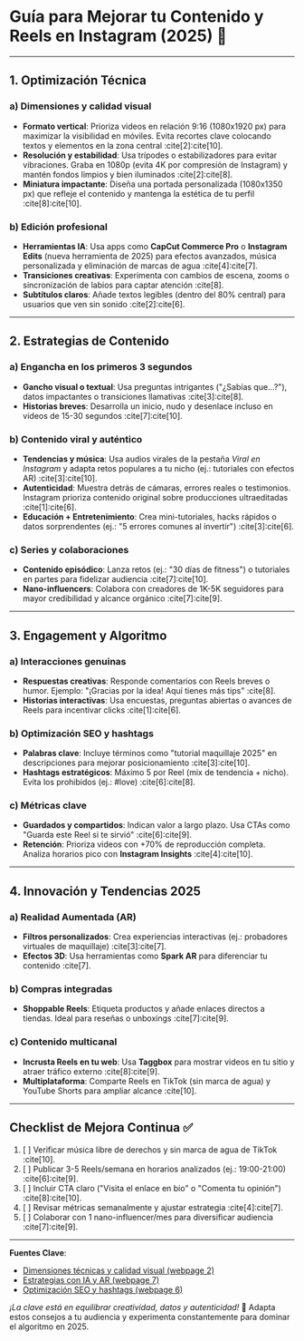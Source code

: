 # Guía para Mejorar tu Contenido y Reels en Instagram (2025) 🚀

---

## **1. Optimización Técnica**  
### a) **Dimensiones y calidad visual**  
- **Formato vertical**: Prioriza videos en relación 9:16 (1080x1920 px) para maximizar la visibilidad en móviles. Evita recortes clave colocando textos y elementos en la zona central :cite[2]:cite[10].  
- **Resolución y estabilidad**: Usa trípodes o estabilizadores para evitar vibraciones. Graba en 1080p (evita 4K por compresión de Instagram) y mantén fondos limpios y bien iluminados :cite[2]:cite[8].  
- **Miniatura impactante**: Diseña una portada personalizada (1080x1350 px) que refleje el contenido y mantenga la estética de tu perfil :cite[8]:cite[10].  

### b) **Edición profesional**  
- **Herramientas IA**: Usa apps como **CapCut Commerce Pro** o **Instagram Edits** (nueva herramienta de 2025) para efectos avanzados, música personalizada y eliminación de marcas de agua :cite[4]:cite[7].  
- **Transiciones creativas**: Experimenta con cambios de escena, zooms o sincronización de labios para captar atención :cite[8].  
- **Subtítulos claros**: Añade textos legibles (dentro del 80% central) para usuarios que ven sin sonido :cite[2]:cite[6].  

---

## **2. Estrategias de Contenido**  
### a) **Engancha en los primeros 3 segundos**  
- **Gancho visual o textual**: Usa preguntas intrigantes ("¿Sabías que...?"), datos impactantes o transiciones llamativas :cite[3]:cite[8].  
- **Historias breves**: Desarrolla un inicio, nudo y desenlace incluso en videos de 15-30 segundos :cite[7]:cite[10].  

### b) **Contenido viral y auténtico**  
- **Tendencias y música**: Usa audios virales de la pestaña *Viral en Instagram* y adapta retos populares a tu nicho (ej.: tutoriales con efectos AR) :cite[3]:cite[10].  
- **Autenticidad**: Muestra detrás de cámaras, errores reales o testimonios. Instagram prioriza contenido original sobre producciones ultraeditadas :cite[1]:cite[6].  
- **Educación + Entretenimiento**: Crea mini-tutoriales, hacks rápidos o datos sorprendentes (ej.: "5 errores comunes al invertir") :cite[3]:cite[6].  

### c) **Series y colaboraciones**  
- **Contenido episódico**: Lanza retos (ej.: "30 días de fitness") o tutoriales en partes para fidelizar audiencia :cite[7]:cite[10].  
- **Nano-influencers**: Colabora con creadores de 1K-5K seguidores para mayor credibilidad y alcance orgánico :cite[7]:cite[9].  

---

## **3. Engagement y Algoritmo**  
### a) **Interacciones genuinas**  
- **Respuestas creativas**: Responde comentarios con Reels breves o humor. Ejemplo: "¡Gracias por la idea! Aquí tienes más tips" :cite[8].  
- **Historias interactivas**: Usa encuestas, preguntas abiertas o avances de Reels para incentivar clicks :cite[1]:cite[6].  

### b) **Optimización SEO y hashtags**  
- **Palabras clave**: Incluye términos como "tutorial maquillaje 2025" en descripciones para mejorar posicionamiento :cite[3]:cite[10].  
- **Hashtags estratégicos**: Máximo 5 por Reel (mix de tendencia + nicho). Evita los prohibidos (ej.: #love) :cite[6]:cite[8].  

### c) **Métricas clave**  
- **Guardados y compartidos**: Indican valor a largo plazo. Usa CTAs como "Guarda este Reel si te sirvió" :cite[6]:cite[9].  
- **Retención**: Prioriza videos con +70% de reproducción completa. Analiza horarios pico con **Instagram Insights** :cite[4]:cite[10].  

---

## **4. Innovación y Tendencias 2025**  
### a) **Realidad Aumentada (AR)**  
- **Filtros personalizados**: Crea experiencias interactivas (ej.: probadores virtuales de maquillaje) :cite[3]:cite[7].  
- **Efectos 3D**: Usa herramientas como **Spark AR** para diferenciar tu contenido :cite[7].  

### b) **Compras integradas**  
- **Shoppable Reels**: Etiqueta productos y añade enlaces directos a tiendas. Ideal para reseñas o unboxings :cite[7]:cite[9].  

### c) **Contenido multicanal**  
- **Incrusta Reels en tu web**: Usa **Taggbox** para mostrar videos en tu sitio y atraer tráfico externo :cite[8]:cite[9].  
- **Multiplataforma**: Comparte Reels en TikTok (sin marca de agua) y YouTube Shorts para ampliar alcance :cite[10].  

---

## **Checklist de Mejora Continua** ✅  
1. [ ] Verificar música libre de derechos y sin marca de agua de TikTok :cite[10].  
2. [ ] Publicar 3-5 Reels/semana en horarios analizados (ej.: 19:00-21:00) :cite[6]:cite[9].  
3. [ ] Incluir CTA claro ("Visita el enlace en bio" o "Comenta tu opinión") :cite[8]:cite[10].  
4. [ ] Revisar métricas semanalmente y ajustar estrategia :cite[4]:cite[7].  
5. [ ] Colaborar con 1 nano-influencer/mes para diversificar audiencia :cite[7]:cite[9].  

---

**Fuentes Clave**:  
- [Dimensiones técnicas y calidad visual (webpage 2)](https://trinexo.com/blog/instagram-nuevas-medidas-y-cambios-para-optimizar-tu-contenido/)  
- [Estrategias con IA y AR (webpage 7)](https://digitamizer.com/instagram-reel-marketing-strategies/)  
- [Optimización SEO y hashtags (webpage 6)](https://g18agencia.com/5-novedades-instagram-2025/)  

*¡La clave está en equilibrar creatividad, datos y autenticidad!* 🌟 Adapta estos consejos a tu audiencia y experimenta constantemente para dominar el algoritmo en 2025.